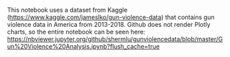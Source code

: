 This notebook uses a dataset from Kaggle (https://www.kaggle.com/jameslko/gun-violence-data) that contains gun violence data in America from 2013-2018. Github does not render Plotly charts, so the entire notebook can be seen here: https://nbviewer.jupyter.org/github/shermlu/gunviolencedata/blob/master/Gun%20Violence%20Analysis.ipynb?flush_cache=true
